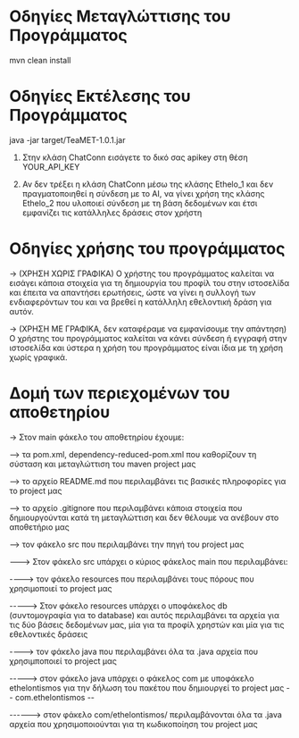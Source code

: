 # Οδηγίες Μεταγλώττισης του Προγράμματος
mvn clean install

# Οδηγίες Εκτέλεσης του Προγράμματος
java -jar target/TeaMET-1.0.1.jar

1) Στην κλάση ChatConn εισάγετε το δικό σας apikey στη θέση YOUR_API_KEY
   
2) Αν δεν τρέξει η κλάση ChatConn μέσω της κλάσης Ethelo_1 και δεν πραγματοποιηθεί η σύνδεση με το ΑΙ,
να γίνει χρήση της κλάσης Ethelo_2 που υλοποιεί σύνδεση με τη βάση δεδομένων και έτσι εμφανίζει τις 
κατάλληλες δράσεις στον χρήστη

# Οδηγίες χρήσης του προγράμματος

-> (ΧΡΗΣΗ ΧΩΡΙΣ ΓΡΑΦΙΚΑ) Ο χρήστης του προγράμματος καλείται να εισάγει κάποια στοιχεία για τη δημιουργία του προφίλ του στην ιστοσελίδα και έπειτα να απαντήσει ερωτήσεις, ώστε να γίνει η συλλογή των ενδιαφερόντων του και να βρεθεί η κατάλληλη εθελοντική δράση για αυτόν. 

-> (ΧΡΗΣΗ ΜΕ ΓΡΑΦΙΚΑ, δεν καταφέραμε να εμφανίσουμε την απάντηση)  Ο χρήστης του προγράμματος καλείται να κάνει σύνδεση ή εγγραφή στην ιστοσελίδα και ύστερα η χρήση του προγράμματος είναι ίδια με τη χρήση χωρίς γραφικά. 

# Δομή των περιεχομένων του αποθετηρίου

-> Στον main φάκελο του αποθετηρίου έχουμε:

--> τα pom.xml, dependency-reduced-pom.xml που καθορίζουν τη σύσταση και μεταγλώττιση του maven project μας

--> το αρχείο README.md που περιλαμβάνει τις βασικές πληροφορίες για το project μας

--> το αρχείο .gitignore που περιλαμβάνει κάποια στοιχεία που δημιουργούνται κατά τη μεταγλώττιση και δεν θέλουμε να        ανέβουν στο αποθετήριο μας

--> τον φάκελο src που περιλαμβάνει την πηγή του project μας

---> Στον φάκελο src υπάρχει ο κύριος φάκελος main που περιλαμβάνει:

----> τον φάκελο resources που περιλαμβάνει τους πόρους που χρησιμοποιεί το project μας

-----> Στον φάκελο resources υπάρχει ο υποφάκελος db (συντομογραφία για το database) και αυτός περιλαμβάνει τα αρχεία για τις δύο βάσεις δεδομένων μας, μία για τα προφίλ χρηστών και μία για τις εθελοντικές δράσεις

----> τον φάκελο java που περιλαμβάνει όλα τα .java αρχεία που χρησιμποποιεί το project μας

-----> στον φάκελο java υπάρχει ο φάκελος com με υποφάκελο ethelontismos για την δήλωση του πακέτου που δημιουργεί το project μας  -- com.ethelontismos -- 

------> στον φάκελο com/ethelontismos/ περιλαμβάνονται όλα τα .java αρχεία που χρησιμοποιούνται για τη κωδικοποίηση του project μας
